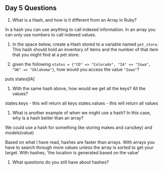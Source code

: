 ## Day 5 Questions

1. What is a Hash, and how is it different from an Array in Ruby?

In a hash you can use anything to call indexed information. In an array you can only use numbers to call indexed values.

1. In the space below, create a Hash stored to a variable named `pet_store`.  This hash should hold an inventory of items and the number of that item that you might find at a pet store.

1. given the following `states = {"CO" => "Colorado", "IA" => "Iowa", "OK" => "Oklahoma"}`, how would you access the value `"Iowa"`?

puts states[IA]

1. With the same hash above, how would we get all the keys?  All the values?

states.keys - this will return all keys
states.values - this will return all values


1. What is another example of when we might use a hash?  In this case, why is a hash better than an array?

We could use a hash for something like storing makes and cars(key)
and models(value)

Based on what I have read, hashes are faster than arrays.
With arrays you have to search through more values unless
the array is sorted to get your target.
With hashes, 'the location is generated based on the value'

1. What questions do you still have about hashes?
